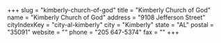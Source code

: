 +++
slug = "kimberly-church-of-god"
title = "Kimberly Church of God"
name = "Kimberly Church of God"
address = "9108 Jefferson Street"
cityIndexKey = "city-al-kimberly"
city = "Kimberly"
state = "AL"
postal = "35091"
website = ""
phone = "205 647-5374"
fax = ""
+++
